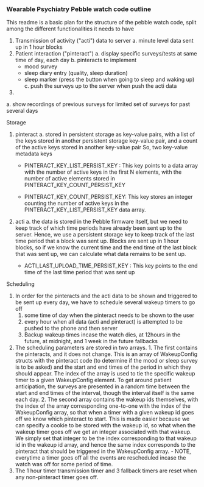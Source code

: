 ### Wearable Psychiatry Pebble watch code outline

This readme is a basic plan for the structure of the pebble watch code, split
among the different functionalities it needs to have

1. Transmission of activity ("acti") data to server
  a. minute level data sent up in 1 hour blocks
2. Patient interaction ("pinteract")
  a. display specific surveys/tests at same time of day, each day
  b. pinteracts to implement
    - mood survey 
    - sleep diary entry (quality, sleep duration)
    - sleep marker (press the button when going to sleep and waking up)  
  c. push the surveys up to the server when push the acti data
3.
  a. show recordings of previous surveys for limited set of surveys for past several days

Storage
  1. pinteract
    a. stored in persistent storage as key-value pairs, with a list of the keys stored in another persistent storage key-value pair, and a count of the active keys stored in another key-value pair So, two key-value metadata keys

      - PINTERACT_KEY_LIST_PERSIST_KEY : This key points to a data array with the number of active keys in the first N elements, with the number of active elements stored in PINTERACT_KEY_COUNT_PERSIST_KEY

      - PINTERACT_KEY_COUNT_PERSIST_KEY: This key stores an integer counting the number of active keys in the PINTERACT_KEY_LIST_PERSIST_KEY data array.
  2. acti
    a. the data is stored in the Pebble firmware itself, but we need to keep track of which time periods have already been sent up to the server. Hence, we use a persistent storage key to keep track of the last time period that a block was sent up. Blocks are sent up in 1 hour blocks, so if we know the current time and the end time of the last block that was sent up, we can calculate what data remains to be sent up.
      - ACTI_LAST_UPLOAD_TIME_PERSIST_KEY : This key points to the end time of the last time period that was sent up

Scheduling
  1. In order for the pinteracts and the acti data to be shown and triggered to be sent up every day, we have to schedule several wakeup timers to go off
      1. some time of day when the pinteract needs to be shown to the user
      2. every hour when all data (acti and pinteract) is attempted to be pushed to the phone and then server
      3. Backup wakeup times incase the watch dies, at 12hours in the future, at midnight, and 1 week in the future fallbacks
  2. The scheduling parameters are stored in two arrays.
    1. The first contains the  pinteracts, and it does not change. This is an array of WakeupConfig structs with the pinteract code (to determine if the mood or sleep survey is to be asked) and the start and end times of the period in which they should appear. The index of the array is used to tie the specific wakeup timer to a given WakeupConfig element. To get around patient anticipation, the surveys are presented in a random time between the start and end times of the interval, though the interval itself is the same each day.
    2. The second array contains the wakeup ids themselves, with the index of the array corresponding one-to-one with the index of the WakeupConfig array, so that when a timer with a given wakeup id goes off we know which pinteract to start. This is made easier because we can specify a cookie to be stored with the wakeup id, so what when the wakeup timer goes off we get an integer associated with that wakeup. We simply set that integer to be the index corresponding to that wakeup id in the wakeup id array, and hence the same index corresponds to the pinteract that should be triggered in the WakeupConfig array.
    - NOTE, everytime a timer goes off all the events are rescheduled incase the watch was off for some period of time.
  3. The 1 hour timer transmission timer and 3 fallback timers are reset when any non-pinteract timer goes off.
